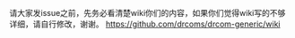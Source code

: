 请大家发issue之前，先务必看清楚wiki你们的内容，如果你们觉得wiki写的不够详细，请自行修改，谢谢。
https://github.com/drcoms/drcom-generic/wiki
